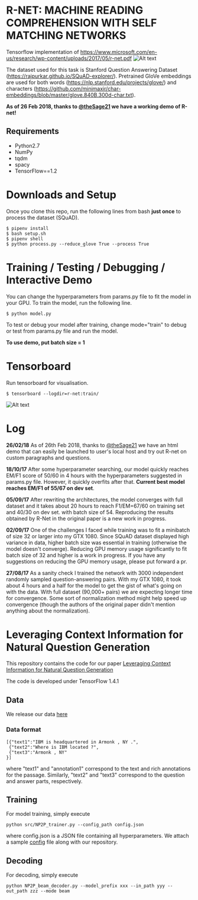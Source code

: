# R-NET: MACHINE READING COMPREHENSION WITH SELF MATCHING NETWORKS

Tensorflow implementation of https://www.microsoft.com/en-us/research/wp-content/uploads/2017/05/r-net.pdf
![Alt text](/../master/screenshots/architecture.png?raw=true "R-NET")

The dataset used for this task is Stanford Question Answering Dataset (https://rajpurkar.github.io/SQuAD-explorer/). Pretrained GloVe embeddings are used for both words (https://nlp.stanford.edu/projects/glove/) and characters (https://github.com/minimaxir/char-embeddings/blob/master/glove.840B.300d-char.txt).

**As of 26 Feb 2018, thanks to [@theSage21](https://github.com/thesage21) we have a working demo of R-net!**

## Requirements
  * Python2.7
  * NumPy
  * tqdm
  * spacy
  * TensorFlow==1.2

# Downloads and Setup
Once you clone this repo, run the following lines from bash **just once** to process the dataset (SQuAD).
```shell
$ pipenv install
$ bash setup.sh
$ pipenv shell
$ python process.py --reduce_glove True --process True
```

# Training / Testing / Debugging / Interactive Demo
You can change the hyperparameters from params.py file to fit the model in your GPU. To train the model, run the following line.
```shell
$ python model.py
```
To test or debug your model after training, change mode="train" to debug or test from params.py file and run the model.

**To use demo, put batch size = 1**

# Tensorboard
Run tensorboard for visualisation.
```shell
$ tensorboard --logdir=r-net:train/
```
![Alt text](/../master/screenshots/graph.png?raw=true "Tensorboard Graph")

# Log
**26/02/18**
As of 26th Feb 2018, thanks to [@theSage21](https://github.com/thesage21) we have an html demo that can easily be launched to user's local host and try out R-net on custom paragraphs and questions.

**18/10/17**
After some hyperparameter searching, our model quickly reaches EM/F1 score of 50/60 in 4 hours with the hyperparameters suggested in params.py file. However, it quickly overfits after that. **Current best model reaches EM/F1 of 55/67 on dev set**.

**05/09/17**
After rewriting the architectures, the model converges with full dataset and it takes about 20 hours to reach F1/EM=67/60 on training set and 40/30 on dev set. with batch size of 54. Reproducing the results obtained by R-Net in the original paper is a new work in progress.

**02/09/17**
One of the challenges I faced while training was to fit a minibatch of size 32 or larger into my GTX 1080. Since SQuAD dataset displayed high variance in data, higher batch size was essential in training (otherwise the model doesn't converge). Reducing GPU memory usage significantly to fit batch size of 32 and higher is a work in progress. If you have any suggestions on reducing the GPU memory usage, please put forward a pr.

**27/08/17**
As a sanity check I trained the network with 3000 independent randomly sampled question-answering pairs. With my GTX 1080, it took about 4 hours and a half for the model to get the gist of what's going on with the data. With full dataset (90,000+ pairs) we are expecting longer time for convergence. Some sort of normalization method might help speed up convergence (though the authors of the original paper didn't mention anything about the normalization).



# Leveraging Context Information for Natural Question Generation
This repository contains the code for our paper [Leveraging Context Information for Natural Question Generation](http://www.aclweb.org/anthology/N18-2090)

The code is developed under TensorFlow 1.4.1

## Data

We release our data [here](https://www.cs.rochester.edu/~lsong10/downloads/nqg_data.tgz)

### Data format

```
[{"text1":"IBM is headquartered in Armonk , NY .", 
 {"text2":"Where is IBM located ?", 
 {"text3":"Armonk , NY"
}]
```

where "text1" and "annotation1" correspond to the text and rich annotations for the passage. Similarly, "text2" and "text3" correspond to the question and answer parts, respectively. 

## Training
For model training, simply execute
```
python src/NP2P_trainer.py --config_path config.json
```
where config.json is a JSON file containing all hyperparameters.
We attach a sample [config](./config.json) file along with our repository.

## Decoding
For decoding, simply execute
```
python NP2P_beam_decoder.py --model_prefix xxx --in_path yyy --out_path zzz --mode beam
```

